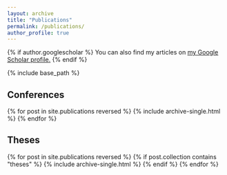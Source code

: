 ```yaml
---
layout: archive
title: "Publications"
permalink: /publications/
author_profile: true
---
```


{% if author.googlescholar %}
  You can also find my articles on <u><a href="{{author.googlescholar}}">my Google Scholar profile</a>.</u>
{% endif %}

{% include base_path %}

## Conferences

{% for post in site.publications reversed %}
  {% include archive-single.html %}
{% endfor %}

## Theses

{% for post in site.publications reversed %}
  {% if post.collection contains "theses" %}
    {% include archive-single.html %}
  {% endif %}
{% endfor %}

